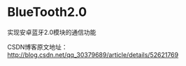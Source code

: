 # BlueTooth2.0
实现安卓蓝牙2.0模块的通信功能

CSDN博客原文地址：http://blog.csdn.net/qq_30379689/article/details/52621769
